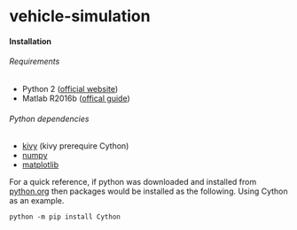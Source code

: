 # vehicle-simulation

#### Installation

###### Requirements

- Python 2 ([official website](https://www.python.org/downloads/))
- Matlab R2016b ([offical guide](https://www.mathworks.com/help/matlab/matlab_external/install-the-matlab-engine-for-python.html))

###### Python dependencies

- [kivy](https://kivy.org/#home) (kivy prerequire Cython) 
- [numpy](http://www.numpy.org/)
- [matplotlib](http://matplotlib.org/)

For a quick reference, if python was downloaded and installed from [python.org](https://www.python.org)  then packages would be installed as the following. Using Cython as an example.

```shell
python -m pip install Cython
```

